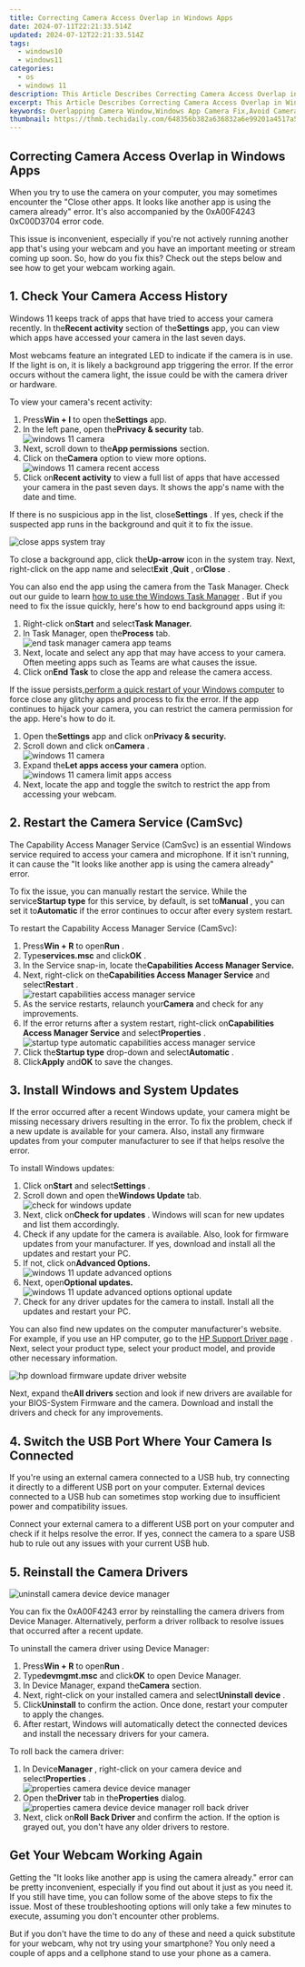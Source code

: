 ```yaml
---
title: Correcting Camera Access Overlap in Windows Apps
date: 2024-07-11T22:21:33.514Z
updated: 2024-07-12T22:21:33.514Z
tags:
  - windows10
  - windows11
categories:
  - os
  - windows 11
description: This Article Describes Correcting Camera Access Overlap in Windows Apps
excerpt: This Article Describes Correcting Camera Access Overlap in Windows Apps
keywords: Overlapping Camera Window,Windows App Camera Fix,Avoid Camera Conflict,Resolve Cam Access Clash,Windows Camera Integration,Adjusting Apps' Cam Alignment,Eliminating Device Overlap
thumbnail: https://thmb.techidaily.com/648356b382a636832a6e99201a4517a582a77b906dab7a37be3d640b5bfda50d.jpg
---
```


## Correcting Camera Access Overlap in Windows Apps

 When you try to use the camera on your computer, you may sometimes encounter the "Close other apps. It looks like another app is using the camera already" error. It's also accompanied by the 0xA00F4243<CameraReservedByAnotherApp> 0xC00D3704 error code.

 This issue is inconvenient, especially if you're not actively running another app that's using your webcam and you have an important meeting or stream coming up soon. So, how do you fix this? Check out the steps below and see how to get your webcam working again.

## 1\. Check Your Camera Access History

 Windows 11 keeps track of apps that have tried to access your camera recently. In the**Recent activity** section of the**Settings** app, you can view which apps have accessed your camera in the last seven days.

 Most webcams feature an integrated LED to indicate if the camera is in use. If the light is on, it is likely a background app triggering the error. If the error occurs without the camera light, the issue could be with the camera driver or hardware.

To view your camera's recent activity:

1. Press**Win + I** to open the**Settings** app.
2. In the left pane, open the**Privacy & security** tab.  
![windows 11 camera](https://static1.makeuseofimages.com/wordpress/wp-content/uploads/2023/01/windows-11-camera.jpg)
3. Next, scroll down to the**App permissions** section.
4. Click on the**Camera** option to view more options.  
![windows 11 camera recent access](https://static1.makeuseofimages.com/wordpress/wp-content/uploads/2023/01/windows-11-camera-recent-access.jpg)
5. Click on**Recent activity** to view a full list of apps that have accessed your camera in the past seven days. It shows the app's name with the date and time.

 If there is no suspicious app in the list, close**Settings** . If yes, check if the suspected app runs in the background and quit it to fix the issue.

![close apps system tray](https://static1.makeuseofimages.com/wordpress/wp-content/uploads/2023/01/close-apps-system-tray.jpg)

 To close a background app, click the**Up-arrow** icon in the system tray. Next, right-click on the app name and select**Exit** ,**Quit** , or**Close** .

 You can also end the app using the camera from the Task Manager. Check out our guide to learn [how to use the Windows Task Manager](https://www.makeuseof.com/how-to-use-windows-task-manager/) . But if you need to fix the issue quickly, here's how to end background apps using it:

1. Right-click on**Start** and select**Task Manager.**
2. In Task Manager, open the**Process** tab.  
![end task manager camera app teams](https://static1.makeuseofimages.com/wordpress/wp-content/uploads/2023/01/end-task-manager-camera-app-teams.jpg)
3. Next, locate and select any app that may have access to your camera. Often meeting apps such as Teams are what causes the issue.
4. Click on**End Task** to close the app and release the camera access.

 If the issue persists,[perform a quick restart of your Windows computer](https://www.makeuseof.com/windows-restart-methods/) to force close any glitchy apps and process to fix the error. If the app continues to hijack your camera, you can restrict the camera permission for the app. Here's how to do it.

1. Open the**Settings** app and click on**Privacy & security.**
2. Scroll down and click on**Camera** .  
![windows 11 camera](https://static1.makeuseofimages.com/wordpress/wp-content/uploads/2023/01/windows-11-camera.jpg)
3. Expand the**Let apps access your camera** option.  
![windows 11 camera limit apps access](https://static1.makeuseofimages.com/wordpress/wp-content/uploads/2023/01/windows-11-camera-limit-apps-access.jpg)
4. Next, locate the app and toggle the switch to restrict the app from accessing your webcam.

## 2\. Restart the Camera Service (CamSvc)

 The Capability Access Manager Service (CamSvc) is an essential Windows service required to access your camera and microphone. If it isn't running, it can cause the "It looks like another app is using the camera already" error.

 To fix the issue, you can manually restart the service. While the service**Startup type** for this service, by default, is set to**Manual** , you can set it to**Automatic** if the error continues to occur after every system restart.

To restart the Capability Access Manager Service (CamSvc):

1. Press**Win + R** to open**Run** .
2. Type**services.msc** and click**OK** .
3. In the Service snap-in, locate the**Capabilities Access Manager Service.**
4. Next, right-click on the**Capabilities Access Manager Service** and select**Restart** .  
![restart capabilities access manager service](https://static1.makeuseofimages.com/wordpress/wp-content/uploads/2023/01/restart-capabilities-access-manager-service.jpg)
5. As the service restarts, relaunch your**Camera** and check for any improvements.
6. If the error returns after a system restart, right-click on**Capabilities Access Manager Service** and select**Properties** .  
![startup type automatic capabilities access manager service](https://static1.makeuseofimages.com/wordpress/wp-content/uploads/2023/01/startup-type-automatic-capabilities-access-manager-service.jpg)
7. Click the**Startup type** drop-down and select**Automatic** .
8. Click**Apply** and**OK** to save the changes.

## 3\. Install Windows and System Updates

 If the error occurred after a recent Windows update, your camera might be missing necessary drivers resulting in the error. To fix the problem, check if a new update is available for your camera. Also, install any firmware updates from your computer manufacturer to see if that helps resolve the error.

To install Windows updates:

1. Click on**Start** and select**Settings** .
2. Scroll down and open the**Windows Update** tab.  
![check for windows update](https://static1.makeuseofimages.com/wordpress/wp-content/uploads/2022/12/check-for-windows-update-1-2.jpg)
3. Next, click on**Check for updates** . Windows will scan for new updates and list them accordingly.
4. Check if any update for the camera is available. Also, look for firmware updates from your manufacturer. If yes, download and install all the updates and restart your PC.
5. If not, click on**Advanced Options.**  
![windows 11 update advanced options](https://static1.makeuseofimages.com/wordpress/wp-content/uploads/2023/01/windows-11-update-advanced-options.jpg)
6. Next, open**Optional updates.**  
![windows 11 update advanced options optional update](https://static1.makeuseofimages.com/wordpress/wp-content/uploads/2023/01/windows-11-update-advanced-options-optional-update.jpg)
7. Check for any driver updates for the camera to install. Install all the updates and restart your PC.

 You can also find new updates on the computer manufacturer's website. For example, if you use an HP computer, go to the [HP Support Driver page](https://support.hp.com/in-en/drivers) . Next, select your product type, select your product model, and provide other necessary information.

![hp download firmware update driver website](https://static1.makeuseofimages.com/wordpress/wp-content/uploads/2023/01/hp-download-firmware-update-driver-website.jpg)

 Next, expand the**All drivers** section and look if new drivers are available for your BIOS-System Firmware and the camera. Download and install the drivers and check for any improvements.

## 4\. Switch the USB Port Where Your Camera Is Connected

 If you're using an external camera connected to a USB hub, try connecting it directly to a different USB port on your computer. External devices connected to a USB hub can sometimes stop working due to insufficient power and compatibility issues.

 Connect your external camera to a different USB port on your computer and check if it helps resolve the error. If yes, connect the camera to a spare USB hub to rule out any issues with your current USB hub.

## 5\. Reinstall the Camera Drivers

![uninstall camera device device manager](https://static1.makeuseofimages.com/wordpress/wp-content/uploads/2023/01/uninstall-camera-device-device-manager.jpg)

 You can fix the 0xA00F4243 error by reinstalling the camera drivers from Device Manager. Alternatively, perform a driver rollback to resolve issues that occurred after a recent update.

To uninstall the camera driver using Device Manager:

1. Press**Win + R** to open**Run** .
2. Type**devmgmt.msc** and click**OK** to open Device Manager.
3. In Device Manager, expand the**Camera** section.
4. Next, right-click on your installed camera and select**Uninstall device** .
5. Click**Uninstall** to confirm the action. Once done, restart your computer to apply the changes.
6. After restart, Windows will automatically detect the connected devices and install the necessary drivers for your camera.

To roll back the camera driver:

1. In Device**Manager** , right-click on your camera device and select**Properties** .  
![properties camera device device manager](https://static1.makeuseofimages.com/wordpress/wp-content/uploads/2023/01/properties-camera-device-device-manager.jpg)
2. Open the**Driver** tab in the**Properties** dialog.  
![properties camera device device manager roll back driver](https://static1.makeuseofimages.com/wordpress/wp-content/uploads/2023/01/properties-camera-device-device-manager-roll-back-driver.jpg)
3. Next, click on**Roll Back Driver** and confirm the action. If the option is grayed out, you don't have any older drivers to restore.

## Get Your Webcam Working Again

 Getting the "It looks like another app is using the camera already." error can be pretty inconvenient, especially if you find out about it just as you need it. If you still have time, you can follow some of the above steps to fix the issue. Most of these troubleshooting options will only take a few minutes to execute, assuming you don't encounter other problems.

 But if you don't have the time to do any of these and need a quick substitute for your webcam, why not try using your smartphone? You only need a couple of apps and a cellphone stand to use your phone as a camera.

<ins class="adsbygoogle"
     style="display:block"
     data-ad-format="autorelaxed"
     data-ad-client="ca-pub-7571918770474297"
     data-ad-slot="1223367746"></ins>



<ins class="adsbygoogle"
     style="display:block"
     data-ad-client="ca-pub-7571918770474297"
     data-ad-slot="8358498916"
     data-ad-format="auto"
     data-full-width-responsive="true"></ins>


